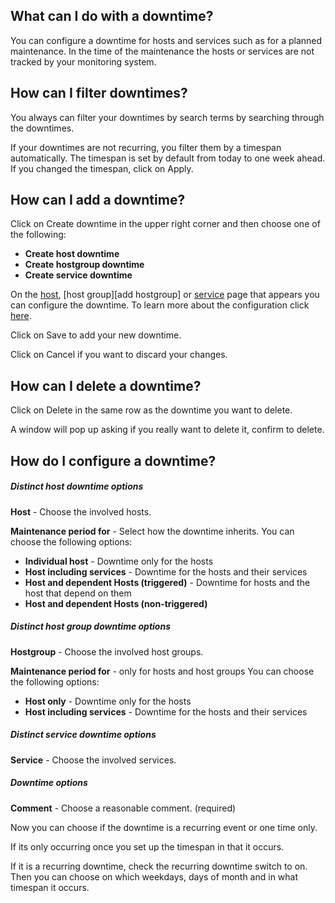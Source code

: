 [//]: # (Links)
[host]: /downtimes/host (Host downtimes)
[service]: /downtimes/service (Service downtimes)
[recurring]: /systemdowntimes (Recurring downtimes)
[configure]: #configure (Configure your automap)
[add host]: /systemdowntimes/addHostdowntime (Add a new host downtime)
[add host group]: /systemdowntimes/addHostgroupdowntime (Add a new host group downtime)
[add service]: /systemdowntimes/addServicedowntime (Add a new service downtime)

[//]: # (Pictures)

[//]: # (Content)

## What can I do with a downtime?

You can configure a downtime for hosts and services such as for a planned maintenance.
In the time of the maintenance the hosts or services are not tracked by your monitoring system.

## How can I filter downtimes?

You always can filter your downtimes by search terms by searching through the downtimes.

If your downtimes are not recurring, you filter them by a timespan automatically.
The timespan is set by default from today to one week ahead.
If you changed the timespan, click on
<a class="btn btn-xs btn-success toggle hidden-mobile"><i class="fa fa-check"></i> Apply</a>.

## How can I add a downtime?

Click on
<a class="btn btn-xs btn-success"><i class="fa fa-plus"></i> Create downtime</a>
in the upper right corner and then choose one of the following:

* **Create host downtime**
* **Create hostgroup downtime**
* **Create service downtime**

On the [host][add host], [host group][add hostgroup] or [service][add service] page that appears you can configure the downtime.
To learn more about the configuration click [here][configure].

Click on <a class="btn btn-xs btn-primary">Save</a> to add your new downtime.

Click on <a class="btn btn-xs btn-default">Cancel</a> if you want to discard your changes.

## How can I delete a downtime?

Click on
<a class="btn btn-danger btn-xs"><i class="fa fa-trash-o"></i> Delete</a>
in the same row as the downtime you want to delete.

A window will pop up asking if you really want to delete it,
confirm to delete.

## How do I configure a downtime? <span id="configure"></span>

##### Distinct host downtime options

**Host** - Choose the involved hosts.

**Maintenance period for** - Select how the downtime inherits.
You can choose the following options:

* **Individual host** - Downtime only for the hosts
* **Host including services** - Downtime for the hosts and their services
* **Host and dependent Hosts (triggered)** - Downtime for hosts and the host that depend on them
* **Host and dependent Hosts (non-triggered)**

##### Distinct host group downtime options

**Hostgroup** - Choose the involved host groups.

**Maintenance period for** - only for hosts and host groups
You can choose the following options:

* **Host only** - Downtime only for the hosts
* **Host including services** - Downtime for the hosts and their services

##### Distinct service downtime options

**Service** - Choose the involved services.

##### Downtime options

**Comment** - Choose a reasonable comment. (required)

Now you can choose if the downtime is a recurring event or one time only.

If its only occurring once you set up the timespan in that it occurs.

If it is a recurring downtime, check the recurring downtime switch to on.
Then you can choose on which weekdays, days of month and in what timespan it occurs.
